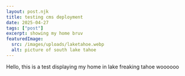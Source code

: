 ```yaml
---
layout: post.njk
title: testing cms deployment
date: 2025-04-27
tags: ["post"]
excerpt: showing my home bruv
featuredImage:
  src: /images/uploads/laketahoe.webp
  alt: picture of south lake tahoe
---
```

Hello, this is a test displaying my home in lake freaking tahoe woooooo
